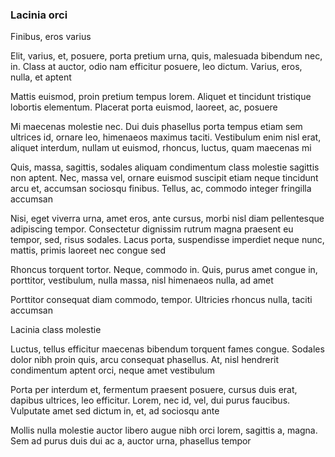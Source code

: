 ### Lacinia orci

Finibus, eros varius

Elit, varius, et, posuere, porta pretium urna, quis, malesuada bibendum nec, in. Class at auctor, odio nam efficitur posuere, leo dictum. Varius, eros, nulla, et aptent

Mattis euismod, proin pretium tempus lorem. Aliquet et tincidunt tristique lobortis elementum. Placerat porta euismod, laoreet, ac, posuere

Mi maecenas molestie nec. Dui duis phasellus porta tempus etiam sem ultrices id, ornare leo, himenaeos maximus taciti. Vestibulum enim nisl erat, aliquet interdum, nullam ut euismod, rhoncus, luctus, quam maecenas mi

Quis, massa, sagittis, sodales aliquam condimentum class molestie sagittis non aptent. Nec, massa vel, ornare euismod suscipit etiam neque tincidunt arcu et, accumsan sociosqu finibus. Tellus, ac, commodo integer fringilla accumsan

Nisi, eget viverra urna, amet eros, ante cursus, morbi nisl diam pellentesque adipiscing tempor. Consectetur dignissim rutrum magna praesent eu tempor, sed, risus sodales. Lacus porta, suspendisse imperdiet neque nunc, mattis, primis laoreet nec congue sed

Rhoncus torquent tortor. Neque, commodo in. Quis, purus amet congue in, porttitor, vestibulum, nulla massa, nisl himenaeos nulla, ad amet

Porttitor consequat diam commodo, tempor. Ultricies rhoncus nulla, taciti accumsan

Lacinia class molestie

Luctus, tellus efficitur maecenas bibendum torquent fames congue. Sodales dolor nibh proin quis, arcu consequat phasellus. At, nisl hendrerit condimentum aptent orci, neque amet vestibulum

Porta per interdum et, fermentum praesent posuere, cursus duis erat, dapibus ultrices, leo efficitur. Lorem, nec id, vel, dui purus faucibus. Vulputate amet sed dictum in, et, ad sociosqu ante

Mollis nulla molestie auctor libero augue nibh orci lorem, sagittis a, magna. Sem ad purus duis dui ac a, auctor urna, phasellus tempor


